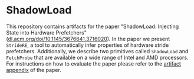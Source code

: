 # ShadowLoad
This repository contains artifacts for the paper "ShadowLoad: Injecting State into Hardware Prefetchers" ([dl.acm.org/doi/10.1145/3676641.3716020](https://dl.acm.org/doi/10.1145/3676641.3716020)).
In the paper we present `StrideRE`, a tool to automatically infer properties of hardware stride prefetchers.
Additionally, we describe two primitives called `ShadowLoad` and `FetchProbe` that are available on a wide range of Intel and AMD processors.
For instructions on how to evaluate the paper please refer to the [artifact appendix](ArtifactAppendix.pdf) of the paper.
